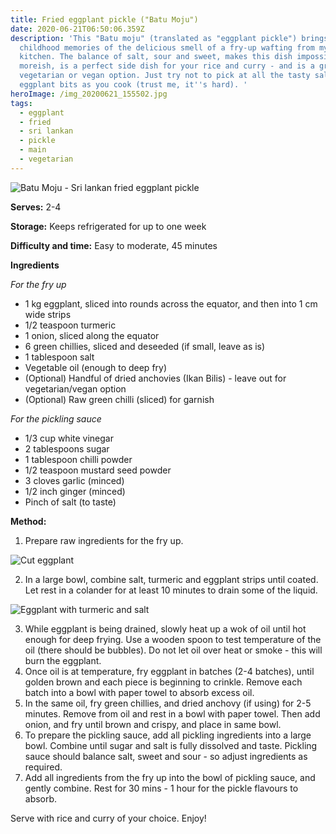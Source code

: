 ```yaml
---
title: Fried eggplant pickle ("Batu Moju")
date: 2020-06-21T06:50:06.359Z
description: 'This "Batu moju" (translated as "eggplant pickle") brings back
  childhood memories of the delicious smell of a fry-up wafting from my mum''s
  kitchen. The balance of salt, sour and sweet, makes this dish impossibly
  moreish, is a perfect side dish for your rice and curry - and is a great
  vegetarian or vegan option. Just try not to pick at all the tasty salty/fried
  eggplant bits as you cook (trust me, it''s hard). '
heroImage: /img_20200621_155502.jpg
tags:
  - eggplant
  - fried
  - sri lankan
  - pickle
  - main
  - vegetarian
---
```


![Batu Moju - Sri lankan fried eggplant pickle](/img_20200621_155502.jpg 'Batu Moju')

**Serves:** 2-4

**Storage:** Keeps refrigerated for up to one week

**Difficulty and time:** Easy to moderate, 45 minutes

**Ingredients**

_For the fry up_

- 1 kg eggplant, sliced into rounds across the equator, and then into 1 cm wide strips
- 1/2 teaspoon turmeric
- 1 onion, sliced along the equator
- 6 green chillies, sliced and deseeded (if small, leave as is)
- 1 tablespoon salt
- Vegetable oil (enough to deep fry)
- (Optional) Handful of dried anchovies (Ikan Bilis) - leave out for vegetarian/vegan option
- (Optional) Raw green chilli (sliced) for garnish

_For the pickling sauce_

- 1/3 cup white vinegar
- 2 tablespoons sugar
- 1 tablespoon chilli powder
- 1/2 teaspoon mustard seed powder
- 3 cloves garlic (minced)
- 1/2 inch ginger (minced)
- Pinch of salt (to taste)

**Method:**

1. Prepare raw ingredients for the fry up.

![Cut eggplant](/img_20200621_140228.jpg 'Eggplant')

2. In a large bowl, combine salt, turmeric and eggplant strips until coated. Let rest in a colander for at least 10 minutes to drain some of the liquid.

![Eggplant with turmeric and salt](/img_20200621_143135-1-.jpg 'Eggplant with turmeric and salt')

3. While eggplant is being drained, slowly heat up a wok of oil until hot enough for deep frying. Use a wooden spoon to test temperature of the oil (there should be bubbles). Do not let oil over heat or smoke - this will burn the eggplant.
4. Once oil is at temperature, fry eggplant in batches (2-4 batches), until golden brown and each piece is beginning to crinkle. Remove each batch into a bowl with paper towel to absorb excess oil.
5. In the same oil, fry green chillies, and dried anchovy (if using) for 2-5 minutes. Remove from oil and rest in a bowl with paper towel. Then add onion, and fry until brown and crispy, and place in same bowl.
6. To prepare the pickling sauce, add all pickling ingredients into a large bowl. Combine until sugar and salt is fully dissolved and taste. Pickling sauce should balance salt, sweet and sour - so adjust ingredients as required.
7. Add all ingredients from the fry up into the bowl of pickling sauce, and gently combine. Rest for 30 mins - 1 hour for the pickle flavours to absorb.

Serve with rice and curry of your choice. Enjoy!

